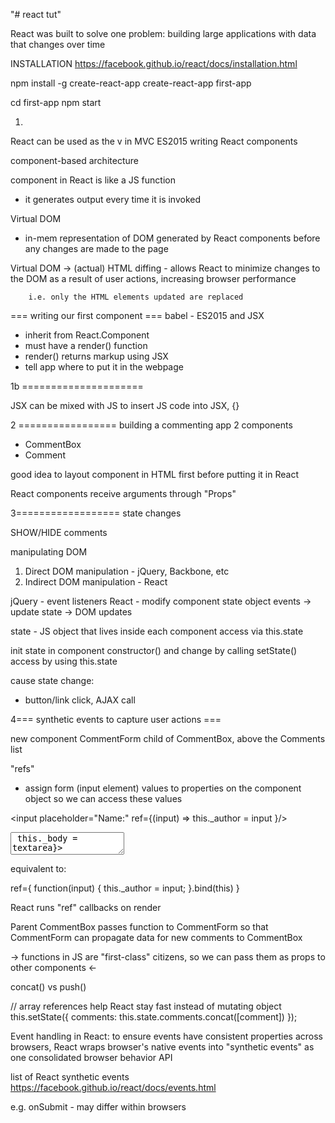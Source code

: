 "# react tut"

React was built to solve one problem:
building large applications with data that changes over time

INSTALLATION
https://facebook.github.io/react/docs/installation.html

npm install -g create-react-app
create-react-app first-app

cd first-app
npm start


1.
React can be used as the v in MVC
ES2015
writing React components

component-based architecture

component in React is like a JS function
- it generates output every time it is invoked

Virtual DOM
 - in-mem representation of DOM generated by React components
  before any changes are made to the page

  Virtual DOM -> (actual) HTML
  diffing - allows React to minimize changes to the DOM as a result of
        user actions, increasing browser performance

        i.e. only the HTML elements updated are replaced


=== writing our first component ===
babel - ES2015 and JSX


- inherit from React.Component
- must have a render() function
- render() returns markup using JSX
- tell app where to put it in the webpage


1b =====================

JSX can be mixed with JS
to insert JS code into JSX, {}


2 =================
building a commenting app
2 components
- CommentBox
- Comment

good idea to layout component in HTML first before
putting it in React

React components receive arguments through "Props"

3==================
state changes

SHOW/HIDE comments

manipulating DOM
1. Direct DOM manipulation - jQuery, Backbone, etc
2. Indirect DOM manipulation - React

jQuery - event listeners
React - modify component state object
        events -> update state -> DOM updates

state - JS object that lives inside each component
        access via this.state

init state in component constructor()
and change by calling setState()
access by using this.state

cause state change:
- button/link click, AJAX call

4=== synthetic events to capture user actions ===

new component CommentForm
child of CommentBox, above the Comments list

"refs"
- assign form (input element) values to properties on the component object
    so we can access these values


<input placeholder="Name:"
    ref={(input) => this._author = input }/>
<textarea placeholder="Comment:"
    ref={(textarea) => this._body = textarea}></textarea>

equivalent to:

ref={
    function(input) {
        this._author = input;
    }.bind(this)
}


React runs "ref" callbacks on render

Parent CommentBox passes function to CommentForm
so that CommentForm can propagate data for new comments to CommentBox

-> functions in JS are "first-class" citizens, so we can pass them as
props to other components <-

concat() vs push()

// array references help React stay fast instead of mutating object
this.setState({ comments: this.state.comments.concat([comment]) });


Event handling in React:
to ensure events have consistent properties across browsers,
React wraps browser's native events into
"synthetic events" as one consolidated browser behavior API

list of React synthetic events
https://facebook.github.io/react/docs/events.html

e.g.
onSubmit - may differ within browsers